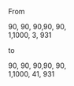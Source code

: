 From


 90, 90, 90,90, 90, <br>
 1,1000, 3, 931 
 
 
 to
 
 90, 90, 90,90, 90, <br>
 1,1000, 41, 931 
